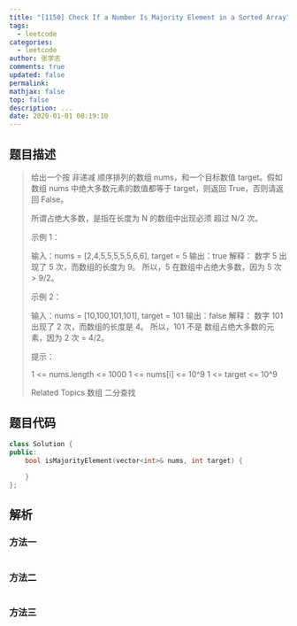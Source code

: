 ```yaml
---
title: "[1150] Check If a Number Is Majority Element in a Sorted Array"
tags:
  - leetcode
categories:
  - leetcode
author: 张学志
comments: true
updated: false
permalink:
mathjax: false
top: false
description: ...
date: 2020-01-01 00:19:10
---
```


## 题目描述

> 给出一个按 非递减 顺序排列的数组 nums，和一个目标数值 target。假如数组 nums 中绝大多数元素的数值都等于 target，则返回 True，否则请返回 False。 
> 
> 所谓占绝大多数，是指在长度为 N 的数组中出现必须 超过 N/2 次。 
> 
> 
> 
> 示例 1： 
> 
> 输入：nums = [2,4,5,5,5,5,5,6,6], target = 5
> 输出：true
> 解释：
> 数字 5 出现了 5 次，而数组的长度为 9。
> 所以，5 在数组中占绝大多数，因为 5 次 > 9/2。
> 
> 
> 示例 2： 
> 
> 输入：nums = [10,100,101,101], target = 101
> 输出：false
> 解释：
> 数字 101 出现了 2 次，而数组的长度是 4。
> 所以，101 不是 数组占绝大多数的元素，因为 2 次 = 4/2。
> 
> 
> 
> 
> 提示： 
> 
> 
> 1 <= nums.length <= 1000 
> 1 <= nums[i] <= 10^9 
> 1 <= target <= 10^9 
> 
> Related Topics 数组 二分查找

## 题目代码

```cpp
class Solution {
public:
    bool isMajorityElement(vector<int>& nums, int target) {
        
    }
};
```

## 解析

### 方法一

```cpp

```

### 方法二

```cpp

```

### 方法三

```cpp

```

